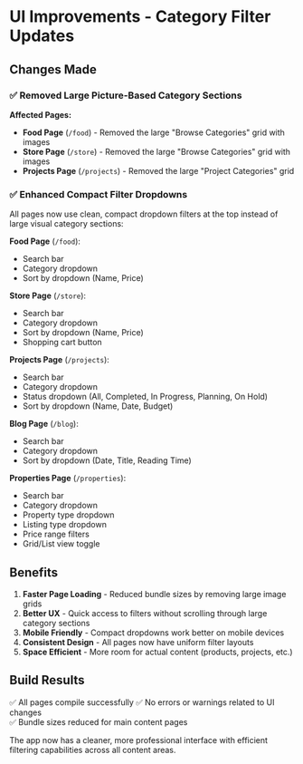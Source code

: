 # UI Improvements - Category Filter Updates

## Changes Made

### ✅ Removed Large Picture-Based Category Sections

**Affected Pages:**
- **Food Page** (`/food`) - Removed the large "Browse Categories" grid with images
- **Store Page** (`/store`) - Removed the large "Browse Categories" grid with images  
- **Projects Page** (`/projects`) - Removed the large "Project Categories" grid

### ✅ Enhanced Compact Filter Dropdowns

All pages now use clean, compact dropdown filters at the top instead of large visual category sections:

**Food Page** (`/food`):
- Search bar
- Category dropdown
- Sort by dropdown (Name, Price)

**Store Page** (`/store`):
- Search bar  
- Category dropdown
- Sort by dropdown (Name, Price)
- Shopping cart button

**Projects Page** (`/projects`):
- Search bar
- Category dropdown  
- Status dropdown (All, Completed, In Progress, Planning, On Hold)
- Sort by dropdown (Name, Date, Budget)

**Blog Page** (`/blog`):
- Search bar
- Category dropdown
- Sort by dropdown (Date, Title, Reading Time)

**Properties Page** (`/properties`):
- Search bar
- Category dropdown
- Property type dropdown
- Listing type dropdown
- Price range filters
- Grid/List view toggle

## Benefits

1. **Faster Page Loading** - Reduced bundle sizes by removing large image grids
2. **Better UX** - Quick access to filters without scrolling through large category sections
3. **Mobile Friendly** - Compact dropdowns work better on mobile devices
4. **Consistent Design** - All pages now have uniform filter layouts
5. **Space Efficient** - More room for actual content (products, projects, etc.)

## Build Results

✅ All pages compile successfully
✅ No errors or warnings related to UI changes  
✅ Bundle sizes reduced for main content pages

The app now has a cleaner, more professional interface with efficient filtering capabilities across all content areas.
